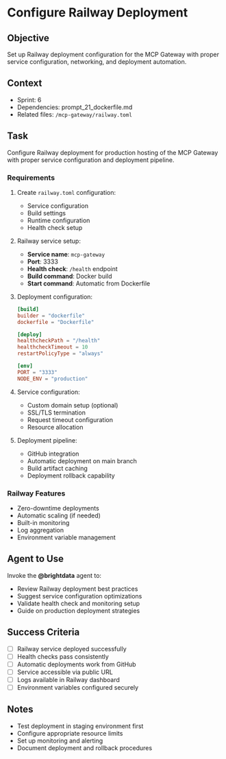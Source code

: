 # Configure Railway Deployment

## Objective

Set up Railway deployment configuration for the MCP Gateway with proper service configuration, networking, and deployment automation.

## Context

- Sprint: 6
- Dependencies: prompt_21_dockerfile.md
- Related files: `/mcp-gateway/railway.toml`

## Task

Configure Railway deployment for production hosting of the MCP Gateway with proper service configuration and deployment pipeline.

### Requirements

1. Create `railway.toml` configuration:
   - Service configuration
   - Build settings
   - Runtime configuration
   - Health check setup
2. Railway service setup:
   - **Service name**: `mcp-gateway`
   - **Port**: 3333
   - **Health check**: `/health` endpoint
   - **Build command**: Docker build
   - **Start command**: Automatic from Dockerfile
3. Deployment configuration:

   ```toml
   [build]
   builder = "dockerfile"
   dockerfile = "Dockerfile"

   [deploy]
   healthcheckPath = "/health"
   healthcheckTimeout = 10
   restartPolicyType = "always"

   [env]
   PORT = "3333"
   NODE_ENV = "production"
   ```

4. Service configuration:
   - Custom domain setup (optional)
   - SSL/TLS termination
   - Request timeout configuration
   - Resource allocation
5. Deployment pipeline:
   - GitHub integration
   - Automatic deployment on main branch
   - Build artifact caching
   - Deployment rollback capability

### Railway Features

- Zero-downtime deployments
- Automatic scaling (if needed)
- Built-in monitoring
- Log aggregation
- Environment variable management

## Agent to Use

Invoke the **@brightdata** agent to:

- Review Railway deployment best practices
- Suggest service configuration optimizations
- Validate health check and monitoring setup
- Guide on production deployment strategies

## Success Criteria

- [ ] Railway service deployed successfully
- [ ] Health checks pass consistently
- [ ] Automatic deployments work from GitHub
- [ ] Service accessible via public URL
- [ ] Logs available in Railway dashboard
- [ ] Environment variables configured securely

## Notes

- Test deployment in staging environment first
- Configure appropriate resource limits
- Set up monitoring and alerting
- Document deployment and rollback procedures
